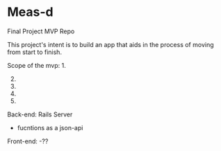 # Meas-d
Final Project MVP Repo

This project's intent is to build an app that aids in the process of moving from start to finish. 

Scope of the mvp:
1.

2.
3.
4.
5.


Back-end: Rails Server
  - fucntions as a json-api 

Front-end:
 -??
